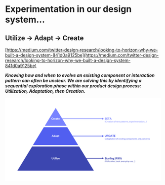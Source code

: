 # Experimentation in our design system…

## Utilize -&gt; Adapt -&gt; Create

[https://medium.com/twitter-design-research/looking-to-horizon-why-we-built-a-design-system-841d0a9125be](https://medium.com/twitter-design-research/looking-to-horizon-why-we-built-a-design-system-841d0a9125be)

_**Knowing how and when to evolve an existing component or interaction pattern can often be unclear. We are solving this by identifying a sequential exploration phase within our product design process: Utilization, Adaptation, then Creation.**_

![](/assets/utilize-adapt-create.png)

